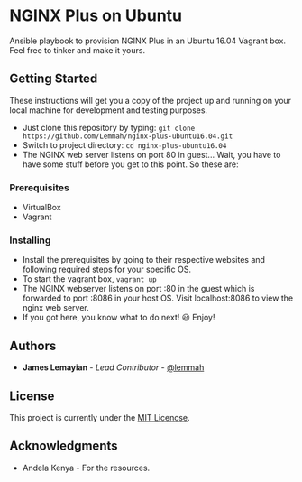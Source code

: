 # NGINX Plus on Ubuntu
Ansible playbook to provision NGINX Plus in an Ubuntu 16.04 Vagrant box. Feel free to tinker and make it yours.

## Getting Started

These instructions will get you a copy of the project up and running on your local machine for development and testing purposes.
- Just clone this repository by typing: `git clone https://github.com/Lemmah/nginx-plus-ubuntu16.04.git`
- Switch to project directory: `cd nginx-plus-ubuntu16.04`
- The NGINX web server listens on port 80 in guest... Wait, you have to have some stuff before you get to this point. So these are:

### Prerequisites

- VirtualBox
- Vagrant


### Installing

- Install the prerequisites by going to their respective websites and following required steps for your specific OS.
- To start the vagrant box, `vagrant up`
- The NGINX webserver listens on port :80 in the guest which is forwarded to port :8086 in your host OS. Visit localhost:8086 to view the nginx web server.
- If you got here, you know what to do next! 😃 Enjoy!

## Authors

* **James Lemayian** - *Lead Contributor* - [@lemmah](https://github.com/lemmah)


## License

This project is currently under the [MIT Licencse](/LICENSE).

## Acknowledgments

* Andela Kenya - For the resources.
